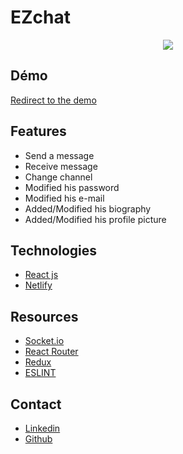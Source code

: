 # EZchat

<div style="text-align:center"><img src="https://zupimages.net/up/21/06/dfz8.png" /></div>

## Démo

[Redirect to the demo](https://ezchat.netlify.app)

## Features
- Send a message
- Receive message
- Change channel
- Modified his password
- Modified his e-mail
- Added/Modified his biography
- Added/Modified his profile picture


## Technologies
- [React js](https://reactjs.org/)
- [Netlify](https://www.netlify.com/)

## Resources
- [Socket.io](https://socket.io/)
- [React Router](https://reactrouter.com/)
- [Redux](https://redux.js.org/)
- [ESLINT](https://eslint.org/)

## Contact
- [Linkedin](https://www.linkedin.com/in/florian-milcendeau/) 
- [Github](https://github.com/FlorianMilcendeau)
